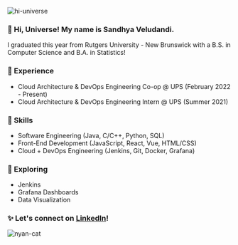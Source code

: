 ![hi-universe](https://user-images.githubusercontent.com/51370284/178168373-d694f4ac-c054-4d42-ba6b-5d5fc738970a.gif)

### 💫 Hi, Universe! My name is Sandhya Veludandi.
I graduated this year from Rutgers University - New Brunswick with a B.S. in Computer Science and B.A. in Statistics!

### 💼 Experience
* Cloud Architecture & DevOps Engineering Co-op @ UPS (February 2022 - Present)
* Cloud Architecture & DevOps Engineering Intern @ UPS (Summer 2021)

### 🎯 Skills
* Software Engineering (Java, C/C++, Python, SQL)
* Front-End Development (JavaScript, React, Vue, HTML/CSS)
* Cloud + DevOps Engineering (Jenkins, Git, Docker, Grafana)

### 🚀 Exploring
* Jenkins
* Grafana Dashboards
* Data Visualization

### ✨ Let's connect on [LinkedIn](https://linkedin.com/in/sandhya-veludandi)!

![nyan-cat](https://user-images.githubusercontent.com/51370284/178168406-df547f9f-5468-49ce-9e3e-f4482fc558e5.gif)

